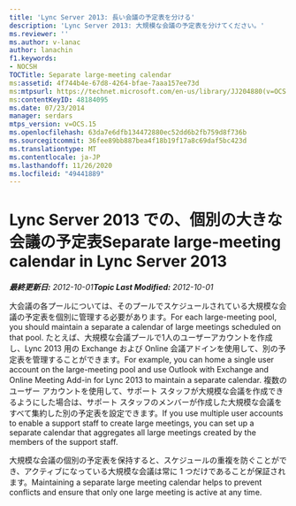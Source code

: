 ```yaml
---
title: 'Lync Server 2013: 長い会議の予定表を分ける'
description: 'Lync Server 2013: 大規模な会議の予定表を分けてください。'
ms.reviewer: ''
ms.author: v-lanac
author: lanachin
f1.keywords:
- NOCSH
TOCTitle: Separate large-meeting calendar
ms:assetid: 4f744b4e-67d8-4264-bfae-7aaa157ee73d
ms:mtpsurl: https://technet.microsoft.com/en-us/library/JJ204880(v=OCS.15)
ms:contentKeyID: 48184095
ms.date: 07/23/2014
manager: serdars
mtps_version: v=OCS.15
ms.openlocfilehash: 63da7e6dfb134472880ec52dd6b2fb759d8f736b
ms.sourcegitcommit: 36fee89bb887bea4f18b19f17a8c69daf5bc423d
ms.translationtype: MT
ms.contentlocale: ja-JP
ms.lasthandoff: 11/26/2020
ms.locfileid: "49441889"
---
```

# <a name="separate-large-meeting-calendar-in-lync-server-2013"></a><span data-ttu-id="d0625-103">Lync Server 2013 での、個別の大きな会議の予定表</span><span class="sxs-lookup"><span data-stu-id="d0625-103">Separate large-meeting calendar in Lync Server 2013</span></span>

<div data-xmlns="http://www.w3.org/1999/xhtml">

<div class="topic" data-xmlns="http://www.w3.org/1999/xhtml" data-msxsl="urn:schemas-microsoft-com:xslt" data-cs="https://msdn.microsoft.com/">

<div data-asp="https://msdn2.microsoft.com/asp">



</div>

<div id="mainSection">

<div id="mainBody"><span data-ttu-id="d0625-104">

<span> </span></span><span class="sxs-lookup"><span data-stu-id="d0625-104">

<span> </span></span></span>

<span data-ttu-id="d0625-105">_**最終更新日:** 2012-10-01_</span><span class="sxs-lookup"><span data-stu-id="d0625-105">_**Topic Last Modified:** 2012-10-01_</span></span>

<span data-ttu-id="d0625-106">大会議の各プールについては、そのプールでスケジュールされている大規模な会議の予定表を個別に管理する必要があります。</span><span class="sxs-lookup"><span data-stu-id="d0625-106">For each large-meeting pool, you should maintain a separate a calendar of large meetings scheduled on that pool.</span></span> <span data-ttu-id="d0625-107">たとえば、大規模な会議プールで1人のユーザーアカウントを作成し、Lync 2013 用の Exchange および Online 会議アドインを使用して、別の予定表を管理することができます。</span><span class="sxs-lookup"><span data-stu-id="d0625-107">For example, you can home a single user account on the large-meeting pool and use Outlook with Exchange and Online Meeting Add-in for Lync 2013 to maintain a separate calendar.</span></span> <span data-ttu-id="d0625-108">複数のユーザー アカウントを使用して、サポート スタッフが大規模な会議を作成できるようにした場合は、サポート スタッフのメンバーが作成した大規模な会議をすべて集約した別の予定表を設定できます。</span><span class="sxs-lookup"><span data-stu-id="d0625-108">If you use multiple user accounts to enable a support staff to create large meetings, you can set up a separate calendar that aggregates all large meetings created by the members of the support staff.</span></span>

<span data-ttu-id="d0625-109">大規模な会議の個別の予定表を保持すると、スケジュールの重複を防ぐことができ、アクティブになっている大規模な会議は常に 1 つだけであることが保証されます。</span><span class="sxs-lookup"><span data-stu-id="d0625-109">Maintaining a separate large meeting calendar helps to prevent conflicts and ensure that only one large meeting is active at any time.</span></span>

<span data-ttu-id="d0625-110"></div>

<span> </span>

</div>

</div>

</span><span class="sxs-lookup"><span data-stu-id="d0625-110"></div>

<span> </span>

</div>

</div>

</span></span></div>

